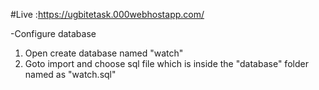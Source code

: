 #Live :https://ugbitetask.000webhostapp.com/

-Configure database
  1. Open create database named "watch"
  2. Goto import and choose sql file which is inside the "database" folder named as "watch.sql"

